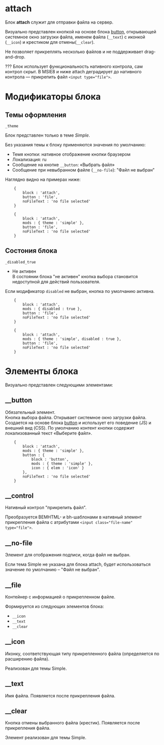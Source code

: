# attach  

Блок **attach** служит для отправки файла на сервер. 

Визуально представлен кнопкой на основе блока [button](), открывающей системное окно загрузки файла, именем файла (`__text`) с иконкой (`__icon`) и крестиком для отмены(`__clear`).

Не позволяет прикреплять несколько файлов и не поддерживает drag-and-drop. 

??? Блок использует функциональность нативного контрола, сам контрол скрыт. В MSIE8 и ниже attach деградирует до нативного контрола — прикрепить файл `<input type="file">`.

# Модификаторы блока

## Темы оформления
`_theme`

Блок представлен только в теме *Simple*.  

Без указания темы к блоку применяются значения по умолчанию:  
* Темя кнопки: нативное отображение кнопки браузером
* Локализация: ru  
* Сообщение на кнопке `__button`: «Выбрать файл»  
* Сообщение при невыбранном файле (`__no-file`): "Файл не выбран"

Наглядно видно на примерах ниже:

```` 
    {
        block : 'attach',
        button : 'file',
        noFileText : 'no file selected'
    }
````

```` 
    {
        block : 'attach',
        mods : { theme : 'simple' },
        button : 'file',
        noFileText : 'no file selected'
    }
````

## Состония блока 
`_disabled_true`

* Не активен   
В состоянии блока "не активен" кнопка выбора становится недоступной для действий пользователя. 

Если модификатор `disabled` не выбран, кнопка по умолчанию активна.

````
    {
        block : 'attach',
        mods : { disabled : true },
        button : 'file',
        noFileText : 'no file selected'
    }
```` 

````
    {
        block : 'attach',
        mods : { theme : 'simple', disabled : true },
        button : 'file',
        noFileText : 'no file selected'
    }
````

# Элементы блока

Визуально представлен следующими элементами:

## __button

Обязательный элемент.  
Кнопка выбора файла. Открывает системное окно загрузки файла. Создается на основе блока [button]() и использует его поведение (JS) и внешний вид (CSS). По умолчанию контент кнопки содержит локализованный текст «Выберите файл».

````
    {
        block : 'attach',
        mods : { theme : 'simple' },
        button : {
            block : 'button',
            mods : { theme : 'simple' },
            icon : { elem : 'icon' }
        },
        noFileText : 'no file selected'
    }
````
## __control

Нативный контрол "прикрепить файл".

Преобразуется BEMHTML- и bh-шаблонами в нативный элемент прикрепления файла с атрибутами `<input class="file-name" type="file">`.

## __no-file

Элемент для отображения подписи, когда файл не выбран. 

Если тема Simple не указана для блока attach, будет использоваться значение по умолчанию – "Файл не выбран".

## __file

Контейнер с информацией о прикрепленном файле. 

Формируется из следующих элементов блока:  

* `__icon`    
* `__text`  
* `__clear`  

## __icon

Иконку, соответствующая типу прикрепленного файла (определяется по расширению файла).

Реализован для темы Simple.

## __text 

Имя файла. Появляется после прикрепления файла.

## __clear

Кнопка отмены выбранного файла (крестик). Появляется после прикрепления файла.

Элемент реализован для темы Simple.
